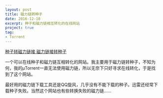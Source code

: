 ```yaml
---
layout: post
title: 磁力链转种子
date: 2016-12-10
excerpt: 种子和磁力链相互转化的在线网站
project: true
tag: 
- Torrent
---
```




[种子转磁力链接 磁力链接转种子](http://www.torrent.org.cn)

一个可以在线种子和磁力链互相转化的网站。我主要用于磁力链转种子，不知为何，我的μTorrent一直无法使用磁力链，所以无奈下只好寻求在线转化，于是找到了这个网站。

最好用的磁力链下载工具还是QQ旋风，几乎没有不能下载的种子。迅雷还经常下载种子失败。当然这个网站也有些转换失败的磁力链……